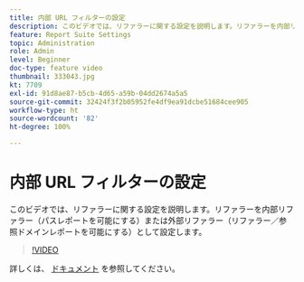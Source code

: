 ```yaml
---
title: 内部 URL フィルターの設定
description: このビデオでは、リファラーに関する設定を説明します。リファラーを内部リファラー（パスレポートを可能にする）または外部リファラー（リファラー／参照ドメインレポートを可能にする）として設定します。
feature: Report Suite Settings
topic: Administration
role: Admin
level: Beginner
doc-type: feature video
thumbnail: 333043.jpg
kt: 7709
exl-id: 91d8ae87-b5cb-4d65-a59b-04dd2674a5a5
source-git-commit: 32424f3f2b05952fe4df9ea91dcbe51684cee905
workflow-type: ht
source-wordcount: '82'
ht-degree: 100%

---
```


# 内部 URL フィルターの設定

このビデオでは、リファラーに関する設定を説明します。リファラーを内部リファラー（パスレポートを可能にする）または外部リファラー（リファラー／参照ドメインレポートを可能にする）として設定します。

>[!VIDEO](https://video.tv.adobe.com/v/333043/?quality=12&learn=on)

詳しくは、 [ドキュメント](https://experienceleague.adobe.com/docs/analytics/admin/admin-tools/internal-url-filter-admin.html?lang=ja) を参照してください。
